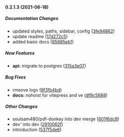 #### 0.2.1.3 (2021-06-18)

##### Documentation Changes

*  updated styles, paths, sidebar, config ([3fe94862](https://github.com/soulsam480/pdf-donkey/commit/3fe9486227f515d167689a3929b2755a67787cc7))
*  update readme ([17d272c5](https://github.com/soulsam480/pdf-donkey/commit/17d272c588c25eb06a72d0a1c25cafc757850ff2))
*  added basic docs ([85685eb1](https://github.com/soulsam480/pdf-donkey/commit/85685eb1466c295089bb07d45041c0cfa459b70f))

##### New Features

* **api:**  migrate to postgres ([315a3e07](https://github.com/soulsam480/pdf-donkey/commit/315a3e072ff106e8012ae79703081d600410f468))

##### Bug Fixes

*  rmeove logs ([9f3fb4bd](https://github.com/soulsam480/pdf-donkey/commit/9f3fb4bda3a1ca12de0e36895b486578d55ecb23))
* **docs:**  nohoist for vitepress and ve ([df9c5688](https://github.com/soulsam480/pdf-donkey/commit/df9c5688399b81a83da55610d3f5e5ce620628d1))

##### Other Changes

* soulsam480/pdf-donkey into dev merge ([601f6dc8](https://github.com/soulsam480/pdf-donkey/commit/601f6dc843c15948fa1a80552886454efe7e1d3f))
* dev' into dev ([2910062f](https://github.com/soulsam480/pdf-donkey/commit/2910062f0a79a3ccdbe64abd79fe60ec80e900e6))
*  introduction ([537f5de6](https://github.com/soulsam480/pdf-donkey/commit/537f5de62bff7aead4bf2d0377852576af7fc6bb))

